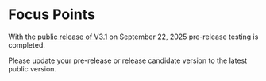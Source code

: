 # Focus Points

With the [public release of V3.1](https://github.com/musselwhizzle/Focus-Points/releases/tag/v3.1_pub) on September 22, 2025 pre-release testing is completed. 

Please update your pre-release or release candidate version to the latest public version.
